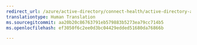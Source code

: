 ```yaml
---
redirect_url: /azure/active-directory/connect-health/active-directory-aadconnect-health-version-history
translationtype: Human Translation
ms.sourcegitcommit: aa20b20c86763791eb579883b5273ea79cc714b5
ms.openlocfilehash: ef3050f6c2ee0d3bc04429edded51680da76866b

---
```




<!--HONumber=Dec16_HO3-->


